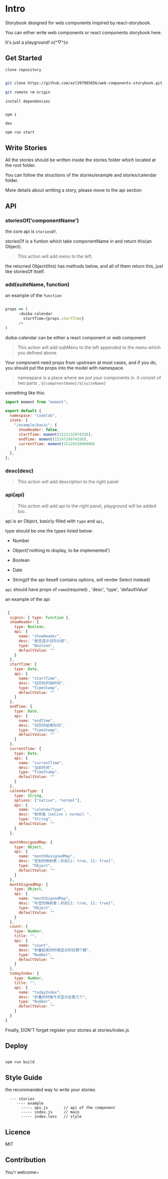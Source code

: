 # Intro
Storybook designed  for web components  inspired by react-storybook.

You can either write web components or react components storybook here.

It's just a playground! o(^▽^)o

## Get Started

`clone repository`

```bash

git clone https://github.com/azl397985856/web-components-storybook.git

git remote rm origin

```

`install dependencies`

```bash

npm i

```

`dev`

```
npm run start

```


## Write Stories
All the stories should be written inside the stories folder which located at the root folder.

You can follow the structions of the stories/example and stories/calendar folder.

More details about writting a story, please move to the api section

## API

### storiesOf('componentName')
the core api is `storiesOf`.

storiesOf is a funtion which take componentName in and
return this(an Object). 

> This action will add menu to the left.

the returned Object(this) has methods below,
and all of them return this, just like storiesOf itself.

### add(suiteName, function)

an example of the `function`

```js

props => (
      <duiba-calendar
        startTime={props.startTime}
      />
)

```

duiba-calendar can be either a react component or web component

> This action will add subMenu to the left appended to the menu which you defined above.

Your component need props from upstream at most cases, 
and if you do, you should put the props into the model with namespace.

> namespace is a place where we put your components in.
it consist of two parts , `${componentName}/${suiteName}`

something like this:

```js
import moment from "moment";

export default {
  namespace: "codelab",
  state: {
    "/example/basic": {
      showHeader: false,
      startTime: moment(1512132974336),
      endTime: moment(1514724974336),
      currentTime: moment(1512432000000)
    }
  },
};


```

### desc(desc)

> This action will add description to the right panel

### api(api)


> This action will add api to the right panel, playground will be added too.

api is an Object, basicly filled with `type` and `api`,

type should be one the types listed below:

- Number

- Object('nothing to display, to be implemented')

- Boolean

- Date

- String(if the api iteself contains options, will render Select instead)

`api` should have props of `name`(required) , 'desc', 'type', 'defaultValue'

an example of the api

```js

 {
  signin: { type: Function },
  showHeader: {
    type: Boolean,
    api: {
      name: "showHeader",
      desc: "是否显示日历头部",
      type: "Boolean",
      defaultValue: ""
    }
  },
  startTime: {
    type: Date,
    api: {
      name: "startTime",
      desc: "日历的开始时间",
      type: "TimeStamp",
      defaultValue: ""
    }
  },
  endTime: {
    type: Date,
    api: {
      name: "endTime",
      desc: "日历的结束时间",
      type: "TimeStamp",
      defaultValue: ""
    }
  },
  currentTime: {
    type: Date,
    api: {
      name: "currentTime",
      desc: "当前时间",
      type: "TimeStamp",
      defaultValue: ""
    }
  },
  calendarType: {
    type: String,
    options: ["native", "normal"],
    api: {
      name: "calendarType",
      desc: "枚举值（native | normal）",
      type: "String",
      defaultValue: ""
    }
  },

  monthResignedMap: {
    type: Object,
    api: {
      name: "monthResignedMap",
      desc: "签到的映射表；形如{1: true, 11: true}",
      type: "Object",
      defaultValue: ""
    }
  },
  monthSignedMap: {
    type: Object,
    api: {
      name: "monthSignedMap",
      desc: "补签的映射表；形如{1: true, 11: true}",
      type: "Object",
      defaultValue: ""
    }
  },
  count: {
    type: Number,
    title: "",
    api: {
      name: "count",
      desc: "折叠起来的时候显示的日期个数",
      type: "Number",
      defaultValue: ""
    }
  },
  todayIndex: {
    type: Number,
    title: "",
    api: {
      name: "todayIndex",
      desc: "折叠的时候今天显示在第几个",
      type: "Number",
      defaultValue: ""
    }
  }
}

```

Finally, DON'T forget register your stories at stories/index.js

## Deploy

```bash

npm run build

```

## Style Guide

the recommanded way to write your stories

```
  --- stories
     ---- example
       ----- api.js       // api of the component
       ----- index.js     // main
       ----- index.less   // style

```
 
## Licence
MIT

## Contribution

You'r welcome~
